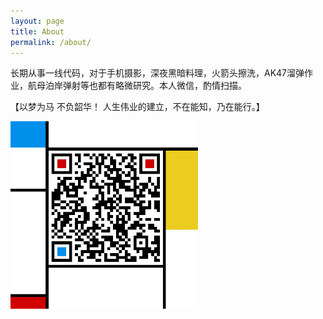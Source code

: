 ```yaml
---
layout: page
title: About
permalink: /about/
---
```


长期从事一线代码，对于手机摄影，深夜黑暗料理，火箭头擦洗，AK47溜弹作业，航母泊岸弹射等也都有略微研究。本人微信，酌情扫描。

【以梦为马 不负韶华！ 人生伟业的建立，不在能知，乃在能行。】

<img src="sources/images/weixingeren.jpg" width = "300" height = "300" alt="我的微信" align=center />


[注释]:![我的微信](/sources/images/weixingeren.jpg)